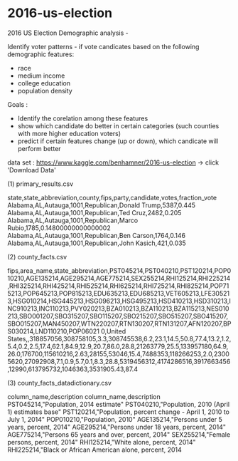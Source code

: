 # 2016-us-election

2016 US Election Demographic analysis -

Identify voter patterns - if vote candicates based on the following demographic features:

- race
- medium income
- college education
- population density

Goals :
 - Identify the corelation among these features
 - show which candidate do better in certain categories (such counties with more higher education voters) 
 - predict if certain features change (up or down), which candicate will perform better 

data set :
https://www.kaggle.com/benhamner/2016-us-election
-> click 'Download Data'

(1) primary_results.csv

state,state_abbreviation,county,fips,party,candidate,votes,fraction_vote
Alabama,AL,Autauga,1001,Republican,Donald Trump,5387,0.445
Alabama,AL,Autauga,1001,Republican,Ted Cruz,2482,0.205
Alabama,AL,Autauga,1001,Republican,Marco Rubio,1785,0.14800000000000002
Alabama,AL,Autauga,1001,Republican,Ben Carson,1764,0.146
Alabama,AL,Autauga,1001,Republican,John Kasich,421,0.035

(2) county_facts.csv

fips,area_name,state_abbreviation,PST045214,PST040210,PST120214,POP010210,AGE135214,AGE295214,AGE775214,SEX255214,RHI125214,RHI225214,RHI325214,RHI425214,RHI525214,RHI625214,RHI725214,RHI825214,POP715213,POP645213,POP815213,EDU635213,EDU685213,VET605213,LFE305213,HSG010214,HSG445213,HSG096213,HSG495213,HSD410213,HSD310213,INC910213,INC110213,PVY020213,BZA010213,BZA110213,BZA115213,NES010213,SBO001207,SBO315207,SBO115207,SBO215207,SBO515207,SBO415207,SBO015207,MAN450207,WTN220207,RTN130207,RTN131207,AFN120207,BPS030214,LND110210,POP06021
0,United States,,318857056,308758105,3.3,308745538,6.2,23.1,14.5,50.8,77.4,13.2,1.2,5.4,0.2,2.5,17.4,62.1,84.9,12.9,20.7,86.0,28.8,21263779,25.5,133957180,64.9,26.0,176700,115610216,2.63,28155,53046,15.4,7488353,118266253,2.0,23005620,27092908,7.1,0.9,5.7,0.1,8.3,28.8,5319456312,4174286516,3917663456,12990,613795732,1046363,3531905.43,87.4

(3) county_facts_datadictionary.csv

column_name,description
column_name,description
PST045214,"Population, 2014 estimate"
PST040210,"Population, 2010 (April 1) estimates base"
PST120214,"Population, percent change - April 1, 2010 to July 1, 2014"
POP010210,"Population, 2010"
AGE135214,"Persons under 5 years, percent, 2014"
AGE295214,"Persons under 18 years, percent, 2014"
AGE775214,"Persons 65 years and over, percent, 2014"
SEX255214,"Female persons, percent, 2014"
RHI125214,"White alone, percent, 2014"
RHI225214,"Black or African American alone, percent, 2014

